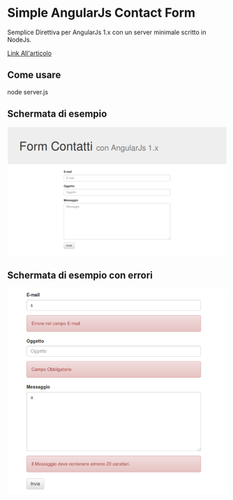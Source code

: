 # Simple AngularJs Contact Form

Semplice Direttiva per AngularJs 1.x con un server minimale scritto in NodeJs.

[Link All'articolo](http://www.javascripters.it/2016/05/23/angular-js-1-x-creare-un-form-contatti-riutilizzabile-le-direttive/)

## Come usare

node server.js

## Schermata di esempio

![Alt text](img/form.png "Schermata di esempio")

## Schermata di esempio con errori
![Alt text](img/simple-contact-form.png "Schermata con errori")
